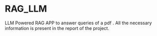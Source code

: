 # RAG_LLM
LLM Powered RAG APP to answer queries of a pdf . All the necessary information is present in the report of the project.
